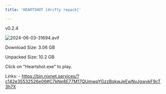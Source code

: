 ```yaml
---
title: 'HEARTSHOT [drifty repack]'

---
```

v0.2.4

![2024-06-03-31694.avif](https://driftywinds.github.io/drifty_repacks/assets/2024-06-03-31694.avif)

Download Size: 3.06 GB

Unpacked Size: 10.2 GB

Click on "Heartshot.exe" to play.

Links: - https://bin.nixnet.services/?c142e35532526e06#C7kNe8E77M17QUmwpYGzzBqkwJeEwNvJgwvkF9cT3h7X
